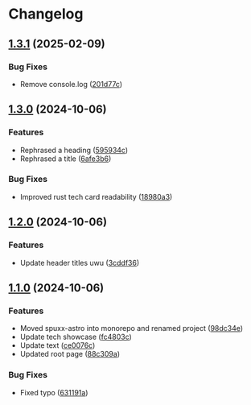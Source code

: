 # Changelog

## [1.3.1](https://github.com/spuxx1701/spuxx-dev-mono/compare/spuxx-astro-v1.3.0...spuxx-astro-v1.3.1) (2025-02-09)


### Bug Fixes

* Remove console.log ([201d77c](https://github.com/spuxx1701/spuxx-dev-mono/commit/201d77c79fb366e85f5d59d27d56053a6ac45c27))

## [1.3.0](https://github.com/spuxx1701/spuxx-dev-mono/compare/spuxx-astro-v1.2.0...spuxx-astro-v1.3.0) (2024-10-06)


### Features

* Rephrased a heading ([595934c](https://github.com/spuxx1701/spuxx-dev-mono/commit/595934cfb43ac2141303be48003654539e8e2703))
* Rephrased a title ([6afe3b6](https://github.com/spuxx1701/spuxx-dev-mono/commit/6afe3b6e939e3a0da10c003ca5c6e9e7a259a69a))


### Bug Fixes

* Improved rust tech card readability ([18980a3](https://github.com/spuxx1701/spuxx-dev-mono/commit/18980a3cc78dd1d0f1f11d4cab4445726bdda5c2))

## [1.2.0](https://github.com/spuxx1701/spuxx-dev-mono/compare/spuxx-astro-v1.1.0...spuxx-astro-v1.2.0) (2024-10-06)


### Features

* Update header titles uwu ([3cddf36](https://github.com/spuxx1701/spuxx-dev-mono/commit/3cddf36b07b480b76a3e9dc1cffecb5e22770c99))

## [1.1.0](https://github.com/spuxx1701/spuxx-dev-mono/compare/spuxx-astro-v1.0.0...spuxx-astro-v1.1.0) (2024-10-06)


### Features

* Moved spuxx-astro into monorepo and renamed project ([98dc34e](https://github.com/spuxx1701/spuxx-dev-mono/commit/98dc34ef2852089d007e83d686067f1558e4d667))
* Update tech showcase ([fc4803c](https://github.com/spuxx1701/spuxx-dev-mono/commit/fc4803c6fd55f14365fdc448611da1551b084c5a))
* Update text ([ce0076c](https://github.com/spuxx1701/spuxx-dev-mono/commit/ce0076c0817c4f7dc62ffb5803283a90e1907619))
* Updated root page ([88c309a](https://github.com/spuxx1701/spuxx-dev-mono/commit/88c309a37d8c96ee843dc31c293445067de1716e))


### Bug Fixes

* Fixed typo ([631191a](https://github.com/spuxx1701/spuxx-dev-mono/commit/631191ad5389bea06b386e83424823f462ab361a))
